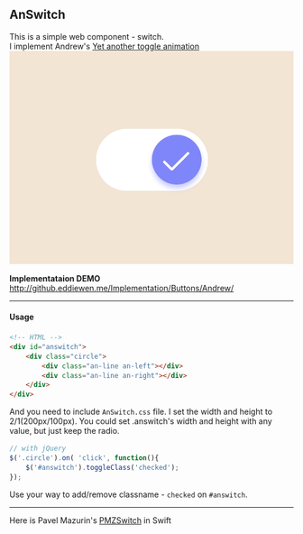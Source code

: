 ## AnSwitch
This is a simple web component - switch.  
I implement Andrew's [Yet another toggle animation](https://dribbble.com/shots/2309834-Yet-another-toggle-animation)
![switch](switch.gif)

__Implementataion DEMO__  
<http://github.eddiewen.me/Implementation/Buttons/Andrew/>

----

#### Usage
~~~html
<!-- HTML -->
<div id="answitch">
	<div class="circle">
		<div class="an-line an-left"></div>
		<div class="an-line an-right"></div>
	</div>
</div>
~~~
And you need to include `AnSwitch.css` file. I set the width and height to 2/1(200px/100px). You could set .answitch's width and height with any value, but just keep the radio.

~~~javascript
// with jQuery
$('.circle').on( 'click', function(){
	$('#answitch').toggleClass('checked');
});
~~~
Use your way to add/remove classname - `checked` on `#answitch`.

----
Here is Pavel Mazurin's [PMZSwitch](https://github.com/kovpas/PMZSwitch) in Swift